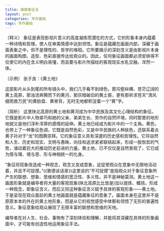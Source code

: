 ```yaml
---
title: 画面象征法
layout: post
categories: 写作基础
tags: 写作基础
---
```


〔释义〕 象征是表现影视片意义的高度凝炼而潜在的方式，它的形象本身内蕴着一种诗情和哲理，使人在审美情感中达到领悟。象征是蕴藏在画面内部，深藏于画面表象之中，但不是理性的、哲学的堆砌。它所要揭示的深刻含义是由影视片本身的画面构图、造型、色彩直接传达给观众的。因此，任何象征画面都必须安排得不仅使它的内在含义明白易懂，而且要与影片所描绘的客观现实水乳交融，浑然一体。

〔示例〕 张子良：《黄土地》

这部影片从头到尾的所有镜头中，我们几乎看不到绿色，那沟壑纵横、苍茫辽阔的黄土高原，那浊流奔腾而下的黄河，那灰暗破旧的黄土窑，更有那祈求苍天“清风细雨救万民”的黄脸盘、黄脊背，无时无地都积淀着一个“黄”字。

〔简析〕 这里陕北高原的黄土地和黄河成为中华民族及其文化心理结构的象征。它既是影片中人物翠巧和她的父亲、弟弟生长、劳作的自然环境，同时那里的地形地貌又是他们淳朴浑厚的感情的延伸。黄土地已经成为影片中的一个主角。黄色，也带上了一种象征色调，它既是自然色彩，又是中华民族的人种肤色，还联系着炎黄子孙对于“龙”的图腾崇拜。它的象征意义具有深邃的历史感和哲理性。它将自然和人生、历史和现实、文明与愚昧，向往和追求紧紧联结起来，形成一股恢宏的气势，涌动着巨大的推动历史前进的力量。黄土地，已不仅仅是自然景观了，它已成为情与理、境与思、形与神相统一的化身。

“象征将现象改造成一种观念，观念又变成意象，这促使观众在意象中无限地活动着，并且不可捉摸。”(《歌德谈话录》)这里说的“不可捉摸”是指观众对于象征意象所产生的联想、想象、思维和情感的宽泛性、多义性，并不是神秘莫测。黄土地这一画面形象就是编导者将大量的客观现象(陕北高原比比皆是)加以提炼、概括，形成一种观念，即象征含义，而后又将这种象征含义赋予具体的客观形象——黄土地。于是呈现在观众面前的黄土地画面就是蕴藏象征的意象了。画面本身在这里并不是原原本本的外在的黄土地形象，而是从它的视觉感受中体察和领悟了无形的普遍性意义。象征意象给观众展现了无限丰富的联想和思维的天地。

编导者在对人生、社会、事物有了深刻体验和理解，并能将其深藏在具体的形象画面中，才可能有创造性地运用象征手法。 